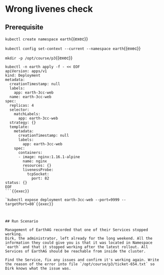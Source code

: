 # Wrong livenes check

## Prerequisite

`kubectl create namespace earth`{{exec}}

`kubectl config set-context --current --namespace earth`{{exec}}

`mkdir -p /opt/course/p3`{{exec}}

```shell
kubectl -n earth apply -f - << EOF
apiVersion: apps/v1
kind: Deployment
metadata:
  creationTimestamp: null
  labels:
    app: earth-3cc-web
  name: earth-3cc-web
spec:
  replicas: 4
  selector:
    matchLabels:
      app: earth-3cc-web
  strategy: {}
  template:
    metadata:
      creationTimestamp: null
      labels:
        app: earth-3cc-web
    spec:
      containers:
      - image: nginx:1.16.1-alpine
        name: nginx
        resources: {}
        livenessProbe:
          tcpSocket:
            port: 82
status: {}
EOF
```{{exec}}

`kubectl expose deployment earth-3cc-web --port=9999 --targetPort=80`{{exec}}



## Run Scenario

Management of EarthAG recorded that one of their Services stopped working. 
Dirk, the administrator, left already for the long weekend. All the information they could give you is that it was located in Namespace `earth` and that it stopped working after the latest rollout. All Services of EarthAG should be reachable from inside the cluster.

Find the Service, fix any issues and confirm it's working again. Write the reason of the error into file `/opt/course/p3/ticket-654.txt` so Dirk knows what the issue was.